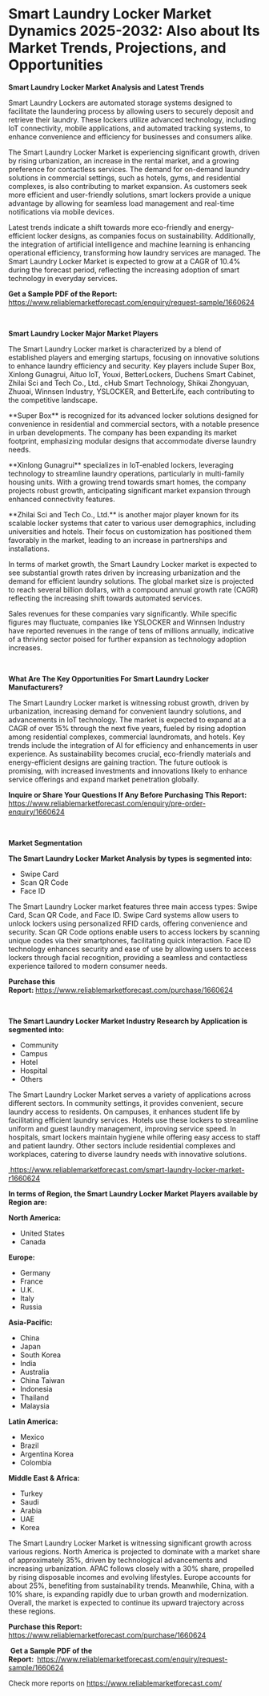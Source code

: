 <p><h1>Smart Laundry Locker Market Dynamics 2025-2032: Also about Its Market Trends, Projections, and Opportunities</h1></p><p><strong>Smart Laundry Locker Market Analysis and Latest Trends</strong></p>
<p><p>Smart Laundry Lockers are automated storage systems designed to facilitate the laundering process by allowing users to securely deposit and retrieve their laundry. These lockers utilize advanced technology, including IoT connectivity, mobile applications, and automated tracking systems, to enhance convenience and efficiency for businesses and consumers alike. </p><p>The Smart Laundry Locker Market is experiencing significant growth, driven by rising urbanization, an increase in the rental market, and a growing preference for contactless services. The demand for on-demand laundry solutions in commercial settings, such as hotels, gyms, and residential complexes, is also contributing to market expansion. As customers seek more efficient and user-friendly solutions, smart lockers provide a unique advantage by allowing for seamless load management and real-time notifications via mobile devices.</p><p>Latest trends indicate a shift towards more eco-friendly and energy-efficient locker designs, as companies focus on sustainability. Additionally, the integration of artificial intelligence and machine learning is enhancing operational efficiency, transforming how laundry services are managed. The Smart Laundry Locker Market is expected to grow at a CAGR of 10.4% during the forecast period, reflecting the increasing adoption of smart technology in everyday services.</p></p>
<p><strong>Get a Sample PDF of the Report:&nbsp;</strong> <a href="https://www.reliablemarketforecast.com/enquiry/request-sample/1660624?utm_campaign=3182&utm_medium=2&utm_source=Github&utm_content=ia&utm_term=29032025&utm_id=smart-laundry-locker">https://www.reliablemarketforecast.com/enquiry/request-sample/1660624</a></p>
<p>&nbsp;</p>
<p><strong>Smart Laundry Locker Major Market Players</strong></p>
<p><p>The Smart Laundry Locker market is characterized by a blend of established players and emerging startups, focusing on innovative solutions to enhance laundry efficiency and security. Key players include Super Box, Xinlong Gunagrui, Aituo IoT, Youxi, BetterLockers, Duchens Smart Cabinet, Zhilai Sci and Tech Co., Ltd., cHub Smart Technology, Shikai Zhongyuan, Zhuoai, Winnsen Industry, YSLOCKER, and BetterLife, each contributing to the competitive landscape.</p><p>**Super Box** is recognized for its advanced locker solutions designed for convenience in residential and commercial sectors, with a notable presence in urban developments. The company has been expanding its market footprint, emphasizing modular designs that accommodate diverse laundry needs. </p><p>**Xinlong Gunagrui** specializes in IoT-enabled lockers, leveraging technology to streamline laundry operations, particularly in multi-family housing units. With a growing trend towards smart homes, the company projects robust growth, anticipating significant market expansion through enhanced connectivity features.</p><p>**Zhilai Sci and Tech Co., Ltd.** is another major player known for its scalable locker systems that cater to various user demographics, including universities and hotels. Their focus on customization has positioned them favorably in the market, leading to an increase in partnerships and installations.</p><p>In terms of market growth, the Smart Laundry Locker market is expected to see substantial growth rates driven by increasing urbanization and the demand for efficient laundry solutions. The global market size is projected to reach several billion dollars, with a compound annual growth rate (CAGR) reflecting the increasing shift towards automated services.</p><p>Sales revenues for these companies vary significantly. While specific figures may fluctuate, companies like YSLOCKER and Winnsen Industry have reported revenues in the range of tens of millions annually, indicative of a thriving sector poised for further expansion as technology adoption increases.</p></p>
<p>&nbsp;</p>
<p><strong>What Are The Key Opportunities For Smart Laundry Locker Manufacturers?</strong></p>
<p><p>The Smart Laundry Locker market is witnessing robust growth, driven by urbanization, increasing demand for convenient laundry solutions, and advancements in IoT technology. The market is expected to expand at a CAGR of over 15% through the next five years, fueled by rising adoption among residential complexes, commercial laundromats, and hotels. Key trends include the integration of AI for efficiency and enhancements in user experience. As sustainability becomes crucial, eco-friendly materials and energy-efficient designs are gaining traction. The future outlook is promising, with increased investments and innovations likely to enhance service offerings and expand market penetration globally.</p></p>
<p><strong>Inquire or Share Your Questions If Any Before Purchasing This Report:</strong> <a href="https://www.reliablemarketforecast.com/enquiry/pre-order-enquiry/1660624?utm_campaign=3182&utm_medium=2&utm_source=Github&utm_content=ia&utm_term=29032025&utm_id=smart-laundry-locker">https://www.reliablemarketforecast.com/enquiry/pre-order-enquiry/1660624</a></p>
<p>&nbsp;</p>
<p><strong>Market Segmentation</strong></p>
<p><strong>The Smart Laundry Locker Market Analysis by types is segmented into:</strong></p>
<p><ul><li>Swipe Card</li><li>Scan QR Code</li><li>Face ID</li></ul></p>
<p><p>The Smart Laundry Locker market features three main access types: Swipe Card, Scan QR Code, and Face ID. Swipe Card systems allow users to unlock lockers using personalized RFID cards, offering convenience and security. Scan QR Code options enable users to access lockers by scanning unique codes via their smartphones, facilitating quick interaction. Face ID technology enhances security and ease of use by allowing users to access lockers through facial recognition, providing a seamless and contactless experience tailored to modern consumer needs.</p></p>
<p><strong>Purchase this Report:&nbsp;</strong><a href="https://www.reliablemarketforecast.com/purchase/1660624?utm_campaign=3182&utm_medium=2&utm_source=Github&utm_content=ia&utm_term=29032025&utm_id=smart-laundry-locker">https://www.reliablemarketforecast.com/purchase/1660624</a></p>
<p>&nbsp;</p>
<p><strong>The Smart Laundry Locker Market Industry Research by Application is segmented into:</strong></p>
<p><ul><li>Community</li><li>Campus</li><li>Hotel</li><li>Hospital</li><li>Others</li></ul></p>
<p><p>The Smart Laundry Locker Market serves a variety of applications across different sectors. In community settings, it provides convenient, secure laundry access to residents. On campuses, it enhances student life by facilitating efficient laundry services. Hotels use these lockers to streamline uniform and guest laundry management, improving service speed. In hospitals, smart lockers maintain hygiene while offering easy access to staff and patient laundry. Other sectors include residential complexes and workplaces, catering to diverse laundry needs with innovative solutions.</p></p>
<p><a href="https://www.reliablemarketforecast.com/smart-laundry-locker-market-r1660624?utm_campaign=3182&utm_medium=2&utm_source=Github&utm_content=ia&utm_term=29032025&utm_id=smart-laundry-locker">&nbsp;https://www.reliablemarketforecast.com/smart-laundry-locker-market-r1660624</a></p>
<p><strong>In terms of Region, the Smart Laundry Locker Market Players available by Region are:</strong></p>
<p>
    <p> <strong> North America: </strong>
        <ul>
            <li>United States</li>
            <li>Canada</li>
        </ul>
        </p> 
    <p> <strong> Europe: </strong>
        <ul>
            <li>Germany</li>
            <li>France</li>
            <li>U.K.</li>
            <li>Italy</li>
            <li>Russia</li>
        </ul>
        </p> 
    <p> <strong> Asia-Pacific: </strong>
        <ul>
            <li>China</li>
            <li>Japan</li>
            <li>South Korea</li>
            <li>India</li>
            <li>Australia</li>
            <li>China Taiwan</li>
            <li>Indonesia</li>
            <li>Thailand</li>
            <li>Malaysia</li>
        </ul>
        </p> 
    <p> <strong> Latin America: </strong>
        <ul>
            <li>Mexico</li>
            <li>Brazil</li>
            <li>Argentina Korea</li>
            <li>Colombia</li>
        </ul>
        </p> 
    <p> <strong> Middle East & Africa: </strong>
        <ul>
            <li>Turkey</li>
            <li>Saudi</li>
            <li>Arabia</li>
            <li>UAE</li>
            <li>Korea</li>
        </ul>
    </p>
    </p>
<p><p>The Smart Laundry Locker Market is witnessing significant growth across various regions. North America is projected to dominate with a market share of approximately 35%, driven by technological advancements and increasing urbanization. APAC follows closely with a 30% share, propelled by rising disposable incomes and evolving lifestyles. Europe accounts for about 25%, benefiting from sustainability trends. Meanwhile, China, with a 10% share, is expanding rapidly due to urban growth and modernization. Overall, the market is expected to continue its upward trajectory across these regions.</p></p>
<p><strong>Purchase this Report: </strong><a href="https://www.reliablemarketforecast.com/purchase/1660624?utm_campaign=3182&utm_medium=2&utm_source=Github&utm_content=ia&utm_term=29032025&utm_id=smart-laundry-locker">https://www.reliablemarketforecast.com/purchase/1660624</a></p>
<p>&nbsp;<strong>Get a Sample PDF of the Report:&nbsp;&nbsp;</strong><a href="https://www.reliablemarketforecast.com/enquiry/request-sample/1660624?utm_campaign=3182&utm_medium=2&utm_source=Github&utm_content=ia&utm_term=29032025&utm_id=smart-laundry-locker">https://www.reliablemarketforecast.com/enquiry/request-sample/1660624</a></p>
<p><strong></strong></p>
<p>Check more reports on <a href="https://www.reliablemarketforecast.com/?utm_campaign=3182&utm_medium=2&utm_source=Github&utm_content=ia&utm_term=29032025&utm_id=smart-laundry-locker">https://www.reliablemarketforecast.com/</a></p>